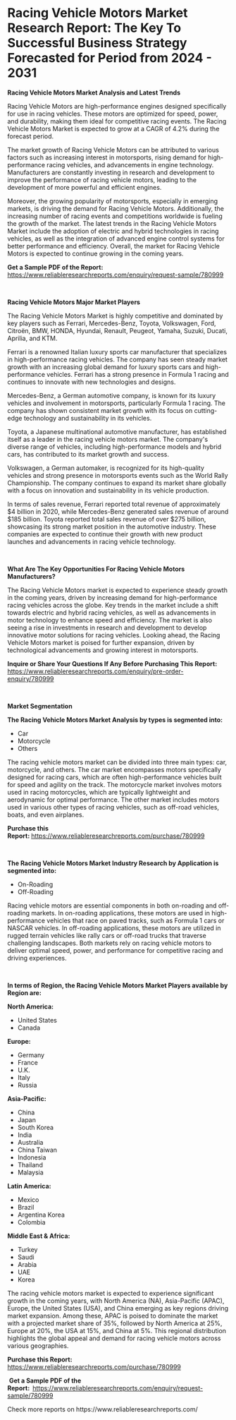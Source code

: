 <p><h1>Racing Vehicle Motors Market Research Report: The Key To Successful Business Strategy Forecasted for Period from 2024 - 2031</h1></p><p><strong>Racing Vehicle Motors Market Analysis and Latest Trends</strong></p>
<p><p>Racing Vehicle Motors are high-performance engines designed specifically for use in racing vehicles. These motors are optimized for speed, power, and durability, making them ideal for competitive racing events. The Racing Vehicle Motors Market is expected to grow at a CAGR of 4.2% during the forecast period.</p><p>The market growth of Racing Vehicle Motors can be attributed to various factors such as increasing interest in motorsports, rising demand for high-performance racing vehicles, and advancements in engine technology. Manufacturers are constantly investing in research and development to improve the performance of racing vehicle motors, leading to the development of more powerful and efficient engines.</p><p>Moreover, the growing popularity of motorsports, especially in emerging markets, is driving the demand for Racing Vehicle Motors. Additionally, the increasing number of racing events and competitions worldwide is fueling the growth of the market. The latest trends in the Racing Vehicle Motors Market include the adoption of electric and hybrid technologies in racing vehicles, as well as the integration of advanced engine control systems for better performance and efficiency. Overall, the market for Racing Vehicle Motors is expected to continue growing in the coming years.</p></p>
<p><strong>Get a Sample PDF of the Report:&nbsp;</strong> <a href="https://www.reliableresearchreports.com/enquiry/request-sample/780999">https://www.reliableresearchreports.com/enquiry/request-sample/780999</a></p>
<p>&nbsp;</p>
<p><strong>Racing Vehicle Motors Major Market Players</strong></p>
<p><p>The Racing Vehicle Motors Market is highly competitive and dominated by key players such as Ferrari, Mercedes-Benz, Toyota, Volkswagen, Ford, Citroën, BMW, HONDA, Hyundai, Renault, Peugeot, Yamaha, Suzuki, Ducati, Aprilia, and KTM. </p><p>Ferrari is a renowned Italian luxury sports car manufacturer that specializes in high-performance racing vehicles. The company has seen steady market growth with an increasing global demand for luxury sports cars and high-performance vehicles. Ferrari has a strong presence in Formula 1 racing and continues to innovate with new technologies and designs.</p><p>Mercedes-Benz, a German automotive company, is known for its luxury vehicles and involvement in motorsports, particularly Formula 1 racing. The company has shown consistent market growth with its focus on cutting-edge technology and sustainability in its vehicles.</p><p>Toyota, a Japanese multinational automotive manufacturer, has established itself as a leader in the racing vehicle motors market. The company's diverse range of vehicles, including high-performance models and hybrid cars, has contributed to its market growth and success.</p><p>Volkswagen, a German automaker, is recognized for its high-quality vehicles and strong presence in motorsports events such as the World Rally Championship. The company continues to expand its market share globally with a focus on innovation and sustainability in its vehicle production.</p><p>In terms of sales revenue, Ferrari reported total revenue of approximately $4 billion in 2020, while Mercedes-Benz generated sales revenue of around $185 billion. Toyota reported total sales revenue of over $275 billion, showcasing its strong market position in the automotive industry. These companies are expected to continue their growth with new product launches and advancements in racing vehicle technology.</p></p>
<p>&nbsp;</p>
<p><strong>What Are The Key Opportunities For Racing Vehicle Motors Manufacturers?</strong></p>
<p><p>The Racing Vehicle Motors market is expected to experience steady growth in the coming years, driven by increasing demand for high-performance racing vehicles across the globe. Key trends in the market include a shift towards electric and hybrid racing vehicles, as well as advancements in motor technology to enhance speed and efficiency. The market is also seeing a rise in investments in research and development to develop innovative motor solutions for racing vehicles. Looking ahead, the Racing Vehicle Motors market is poised for further expansion, driven by technological advancements and growing interest in motorsports.</p></p>
<p><strong>Inquire or Share Your Questions If Any Before Purchasing This Report:</strong> <a href="https://www.reliableresearchreports.com/enquiry/pre-order-enquiry/780999">https://www.reliableresearchreports.com/enquiry/pre-order-enquiry/780999</a></p>
<p>&nbsp;</p>
<p><strong>Market Segmentation</strong></p>
<p><strong>The Racing Vehicle Motors Market Analysis by types is segmented into:</strong></p>
<p><ul><li>Car</li><li>Motorcycle</li><li>Others</li></ul></p>
<p><p>The racing vehicle motors market can be divided into three main types: car, motorcycle, and others. The car market encompasses motors specifically designed for racing cars, which are often high-performance vehicles built for speed and agility on the track. The motorcycle market involves motors used in racing motorcycles, which are typically lightweight and aerodynamic for optimal performance. The other market includes motors used in various other types of racing vehicles, such as off-road vehicles, boats, and even airplanes.</p></p>
<p><strong>Purchase this Report:&nbsp;</strong><a href="https://www.reliableresearchreports.com/purchase/780999">https://www.reliableresearchreports.com/purchase/780999</a></p>
<p>&nbsp;</p>
<p><strong>The Racing Vehicle Motors Market Industry Research by Application is segmented into:</strong></p>
<p><ul><li>On-Roading</li><li>Off-Roading</li></ul></p>
<p><p>Racing vehicle motors are essential components in both on-roading and off-roading markets. In on-roading applications, these motors are used in high-performance vehicles that race on paved tracks, such as Formula 1 cars or NASCAR vehicles. In off-roading applications, these motors are utilized in rugged terrain vehicles like rally cars or off-road trucks that traverse challenging landscapes. Both markets rely on racing vehicle motors to deliver optimal speed, power, and performance for competitive racing and driving experiences.</p></p>
<p>&nbsp;</p>
<p><strong>In terms of Region, the Racing Vehicle Motors Market Players available by Region are:</strong></p>
<p>
    <p> <strong> North America: </strong>
        <ul>
            <li>United States</li>
            <li>Canada</li>
        </ul>
        </p> 
    <p> <strong> Europe: </strong>
        <ul>
            <li>Germany</li>
            <li>France</li>
            <li>U.K.</li>
            <li>Italy</li>
            <li>Russia</li>
        </ul>
        </p> 
    <p> <strong> Asia-Pacific: </strong>
        <ul>
            <li>China</li>
            <li>Japan</li>
            <li>South Korea</li>
            <li>India</li>
            <li>Australia</li>
            <li>China Taiwan</li>
            <li>Indonesia</li>
            <li>Thailand</li>
            <li>Malaysia</li>
        </ul>
        </p> 
    <p> <strong> Latin America: </strong>
        <ul>
            <li>Mexico</li>
            <li>Brazil</li>
            <li>Argentina Korea</li>
            <li>Colombia</li>
        </ul>
        </p> 
    <p> <strong> Middle East & Africa: </strong>
        <ul>
            <li>Turkey</li>
            <li>Saudi</li>
            <li>Arabia</li>
            <li>UAE</li>
            <li>Korea</li>
        </ul>
    </p>
    </p>
<p><p>The racing vehicle motors market is expected to experience significant growth in the coming years, with North America (NA), Asia-Pacific (APAC), Europe, the United States (USA), and China emerging as key regions driving market expansion. Among these, APAC is poised to dominate the market with a projected market share of 35%, followed by North America at 25%, Europe at 20%, the USA at 15%, and China at 5%. This regional distribution highlights the global appeal and demand for racing vehicle motors across various geographies.</p></p>
<p><strong>Purchase this Report: </strong><a href="https://www.reliableresearchreports.com/purchase/780999">https://www.reliableresearchreports.com/purchase/780999</a></p>
<p>&nbsp;<strong>Get a Sample PDF of the Report:&nbsp;&nbsp;</strong><a href="https://www.reliableresearchreports.com/enquiry/request-sample/780999">https://www.reliableresearchreports.com/enquiry/request-sample/780999</a></p>
<p><strong></strong></p>
<p>Check more reports on https://www.reliableresearchreports.com/</p>